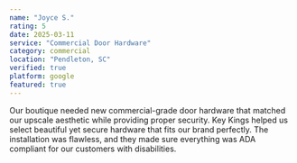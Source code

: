 ```yaml
---
name: "Joyce S."
rating: 5
date: 2025-03-11
service: "Commercial Door Hardware"
category: commercial
location: "Pendleton, SC"
verified: true
platform: google
featured: true
---
```


Our boutique needed new commercial-grade door hardware that matched our upscale aesthetic while providing proper security. Key Kings helped us select beautiful yet secure hardware that fits our brand perfectly. The installation was flawless, and they made sure everything was ADA compliant for our customers with disabilities.
